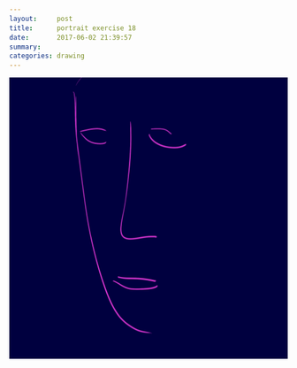 ```yaml
---
layout:     post
title:      portrait exercise 18
date:       2017-06-02 21:39:57
summary:    
categories: drawing
---
```

![portrait exercise 18](/images/diary/portrait-exercise-18.png "el Dios")
